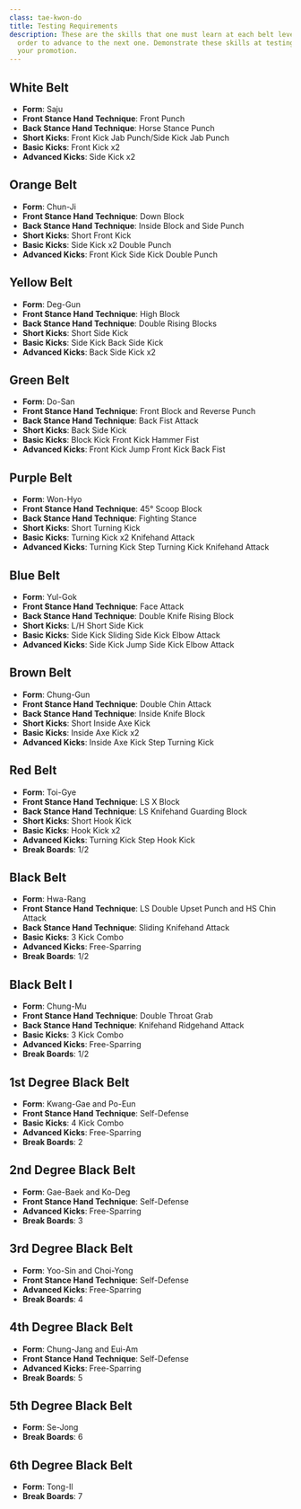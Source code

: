 ```yaml
---
class: tae-kwon-do
title: Testing Requirements
description: These are the skills that one must learn at each belt level in
  order to advance to the next one. Demonstrate these skills at testing to earn
  your promotion.
---
```

## White Belt

* **Form**: Saju
* **Front Stance Hand Technique**: Front Punch
* **Back Stance Hand Technique**: Horse Stance Punch
* **Short Kicks**: Front Kick Jab Punch/Side Kick Jab Punch
* **Basic Kicks**: Front Kick x2
* **Advanced Kicks**: Side Kick x2

## Orange Belt

* **Form**: Chun-Ji
* **Front Stance Hand Technique**: Down Block
* **Back Stance Hand Technique**: Inside Block and Side Punch
* **Short Kicks**: Short Front Kick
* **Basic Kicks**: Side Kick x2 Double Punch
* **Advanced Kicks**: Front Kick Side Kick Double Punch

## Yellow Belt

* **Form**: Deg-Gun
* **Front Stance Hand Technique**: High Block
* **Back Stance Hand Technique**: Double Rising Blocks
* **Short Kicks**: Short Side Kick
* **Basic Kicks**: Side Kick Back Side Kick
* **Advanced Kicks**: Back Side Kick x2

## Green Belt

* **Form**: Do-San
* **Front Stance Hand Technique**: Front Block and Reverse Punch
* **Back Stance Hand Technique**: Back Fist Attack
* **Short Kicks**: Back Side Kick
* **Basic Kicks**: Block Kick Front Kick Hammer Fist
* **Advanced Kicks**: Front Kick Jump Front Kick Back Fist

## Purple Belt

* **Form**: Won-Hyo
* **Front Stance Hand Technique**: 45° Scoop Block
* **Back Stance Hand Technique**: Fighting Stance
* **Short Kicks**: Short Turning Kick
* **Basic Kicks**: Turning Kick x2 Knifehand Attack
* **Advanced Kicks**: Turning Kick Step Turning Kick Knifehand Attack

## Blue Belt

* **Form**: Yul-Gok
* **Front Stance Hand Technique**: Face Attack
* **Back Stance Hand Technique**: Double Knife Rising Block
* **Short Kicks**: L/H Short Side Kick 
* **Basic Kicks**: Side Kick Sliding Side Kick Elbow Attack
* **Advanced Kicks**: Side Kick Jump Side Kick Elbow Attack

## Brown Belt

* **Form**: Chung-Gun
* **Front Stance Hand Technique**: Double Chin Attack
* **Back Stance Hand Technique**: Inside Knife Block
* **Short Kicks**: Short Inside Axe Kick
* **Basic Kicks**: Inside Axe Kick x2
* **Advanced Kicks**: Inside Axe Kick Step Turning Kick

## Red Belt

* **Form**: Toi-Gye
* **Front Stance Hand Technique**: LS X Block
* **Back Stance Hand Technique**: LS Knifehand Guarding Block
* **Short Kicks**: Short Hook Kick
* **Basic Kicks**: Hook Kick x2
* **Advanced Kicks**: Turning Kick Step Hook Kick
* **Break Boards**: 1/2

## Black Belt

* **Form**: Hwa-Rang
* **Front Stance Hand Technique**: LS Double Upset Punch and HS Chin Attack
* **Back Stance Hand Technique**: Sliding Knifehand Attack
* **Basic Kicks**: 3 Kick Combo
* **Advanced Kicks**: Free-Sparring
* **Break Boards**: 1/2

## Black Belt I

* **Form**: Chung-Mu
* **Front Stance Hand Technique**: Double Throat Grab
* **Back Stance Hand Technique**: Knifehand Ridgehand Attack
* **Basic Kicks**: 3 Kick Combo
* **Advanced Kicks**: Free-Sparring
* **Break Boards**: 1/2

## 1st Degree Black Belt

* **Form**: Kwang-Gae and Po-Eun
* **Front Stance Hand Technique**: Self-Defense
* **Basic Kicks**: 4 Kick Combo
* **Advanced Kicks**: Free-Sparring
* **Break Boards**: 2

## 2nd Degree Black Belt

* **Form**: Gae-Baek and Ko-Deg
* **Front Stance Hand Technique**: Self-Defense
* **Advanced Kicks**: Free-Sparring
* **Break Boards**: 3

## 3rd Degree Black Belt

* **Form**: Yoo-Sin and Choi-Yong
* **Front Stance Hand Technique**: Self-Defense
* **Advanced Kicks**: Free-Sparring
* **Break Boards**: 4

## 4th Degree Black Belt

* **Form**: Chung-Jang and Eui-Am
* **Front Stance Hand Technique**: Self-Defense
* **Advanced Kicks**: Free-Sparring
* **Break Boards**: 5

## 5th Degree Black Belt

* **Form**: Se-Jong
* **Break Boards**: 6

## 6th Degree Black Belt

* **Form**: Tong-Il
* **Break Boards**: 7